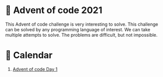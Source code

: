 # 🏇 Advent of code 2021

This Advent of code challenge is very interesting to solve. This challenge can be solved by any programming language of interest. We can take multiple attempts to solve.
The problems are difficult, but not impossible.

# 📆 Calendar

1. [Advent of code Day 1](https://github.com/sudhasew/advent_of_code_2021_1.git)
